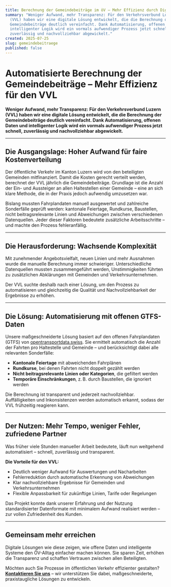 ```yaml
---
title: Berechnung der Gemeindebeiträge im öV – Mehr Effizienz durch Digitalisierung
summary: "Weniger Aufwand, mehr Transparenz: Für den Verkehrsverbund Luzern
  (VVL) haben wir eine digitale Lösung entwickelt, die die Berechnung der
  Gemeindebeiträge deutlich vereinfacht. Dank Automatisierung, offenen Daten und
  intelligenter Logik wird ein vormals aufwendiger Prozess jetzt schnell,
  zuverlässig und nachvollziehbar abgewickelt."
created: 2025-07-25
slug: gemeindebeitraege
published: false
---
```

# Automatisierte Berechnung der Gemeindebeiträge – Mehr Effizienz für den VVL

**Weniger Aufwand, mehr Transparenz: Für den Verkehrsverbund Luzern (VVL) haben wir eine digitale Lösung entwickelt, die die Berechnung der Gemeindebeiträge deutlich vereinfacht. Dank Automatisierung, offenen Daten und intelligenter Logik wird ein vormals aufwendiger Prozess jetzt schnell, zuverlässig und nachvollziehbar abgewickelt.**

---

## Die Ausgangslage: Hoher Aufwand für faire Kostenverteilung

Der öffentliche Verkehr im Kanton Luzern wird von den beteiligten Gemeinden mitfinanziert. Damit die Kosten gerecht verteilt werden, berechnet der VVL jährlich die Gemeindebeiträge. Grundlage ist die Anzahl der Ein- und Aussteiger an allen Haltestellen einer Gemeinde – eine an sich klare Methode, die in der Praxis jedoch aufwendig umzusetzen war.  

Bislang mussten Fahrplandaten manuell ausgewertet und zahlreiche Sonderfälle geprüft werden: kantonale Feiertage, Rundkurse, Baustellen, nicht beitragsrelevante Linien und Abweichungen zwischen verschiedenen Datenquellen. Jeder dieser Faktoren bedeutete zusätzliche Arbeitsschritte – und machte den Prozess fehleranfällig.

---

## Die Herausforderung: Wachsende Komplexität

Mit zunehmender Angebotsvielfalt, neuen Linien und mehr Ausnahmen wurde die manuelle Berechnung immer schwieriger. Unterschiedliche Datenquellen mussten zusammengeführt werden, Unstimmigkeiten führten zu zusätzlichen Abklärungen mit Gemeinden und Verkehrsunternehmen.  

Der VVL suchte deshalb nach einer Lösung, um den Prozess zu automatisieren und gleichzeitig die Qualität und Nachvollziehbarkeit der Ergebnisse zu erhöhen.

---

## Die Lösung: Automatisierung mit offenen GTFS-Daten

Unsere maßgeschneiderte Lösung basiert auf den offenen Fahrplandaten (GTFS) von [opentransportdata.swiss](https://opentransportdata.swiss). Sie ermittelt automatisch die Anzahl der Fahrten pro Haltestelle und Gemeinde – und berücksichtigt dabei alle relevanten Sonderfälle:

- **Kantonale Feiertage** mit abweichenden Fahrplänen  
- **Rundkurse**, bei denen Fahrten nicht doppelt gezählt werden  
- **Nicht beitragsrelevante Linien oder Kategorien**, die gefiltert werden  
- **Temporäre Einschränkungen**, z. B. durch Baustellen, die ignoriert werden

Die Berechnung ist transparent und jederzeit nachvollziehbar. Auffälligkeiten und Inkonsistenzen werden automatisch erkannt, sodass der VVL frühzeitig reagieren kann.

---

## Der Nutzen: Mehr Tempo, weniger Fehler, zufriedene Partner

Was früher viele Stunden manueller Arbeit bedeutete, läuft nun weitgehend automatisiert – schnell, zuverlässig und transparent.

**Die Vorteile für den VVL:**

- Deutlich weniger Aufwand für Auswertungen und Nacharbeiten  
- Fehlerreduktion durch automatische Erkennung von Abweichungen  
- Klar nachvollziehbare Ergebnisse für Gemeinden und Verkehrsunternehmen  
- Flexible Anpassbarkeit für zukünftige Linien, Tarife oder Regelungen

Das Projekt konnte dank unserer Erfahrung und der Nutzung standardisierter Datenformate mit minimalem Aufwand realisiert werden – zur vollen Zufriedenheit des Kunden.

---

## Gemeinsam mehr erreichen

Digitale Lösungen wie diese zeigen, wie offene Daten und intelligente Systeme den ÖV-Alltag einfacher machen können. Sie sparen Zeit, erhöhen die Transparenz und schaffen Vertrauen zwischen allen Beteiligten.  

Möchten auch Sie Prozesse im öffentlichen Verkehr effizienter gestalten? **[Kontaktieren Sie uns](mailto:info@deinefirma.ch)** – wir unterstützen Sie dabei, maßgeschneiderte, praxistaugliche Lösungen zu entwickeln.
